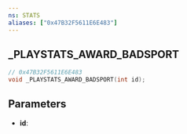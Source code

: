 ```yaml
---
ns: STATS
aliases: ["0x47B32F5611E6E483"]
---
```

## _PLAYSTATS_AWARD_BADSPORT

```c
// 0x47B32F5611E6E483
void _PLAYSTATS_AWARD_BADSPORT(int id);
```

## Parameters
* **id**:

